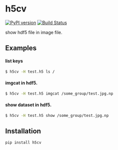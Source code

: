 # h5cv

[![PyPI version](https://badge.fury.io/py/h5cv.svg)](https://badge.fury.io/py/h5cv)
[![Build Status](https://secure.travis-ci.org/toyama0919/h5cv.png?branch=master)](http://travis-ci.org/toyama0919/h5cv)

show hdf5 file in image file.


## Examples

#### list keys

```bash
$ h5cv -H test.h5 ls /

```

#### imgcat in hdf5.

```bash
$ h5cv -H test.h5 imgcat /some_group/test.jpg.np
```

#### show dataset in hdf5.

```bash
$ h5cv -H test.h5 show /some_group/test.jpg.np
```

## Installation

```sh
pip install h5cv
```
